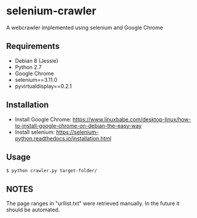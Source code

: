 # selenium-crawler
A webcrawler implemented using selenium and Google Chrome

## Requirements
  * Debian 8 (Jessie)
  * Python 2.7
  * Google Chrome
  * selenium==3.11.0
  * pyvirtualdisplay==0.2.1

## Installation
  * Install Google Chrome: https://www.linuxbabe.com/desktop-linux/how-to-install-google-chrome-on-debian-the-easy-way
  * Install selenium: https://selenium-python.readthedocs.io/installation.html

## Usage
```
$ python crawler.py target-folder/
```

## NOTES
The page ranges in "urllist.txt" were retrieved manually.
In the future it should be automated.
